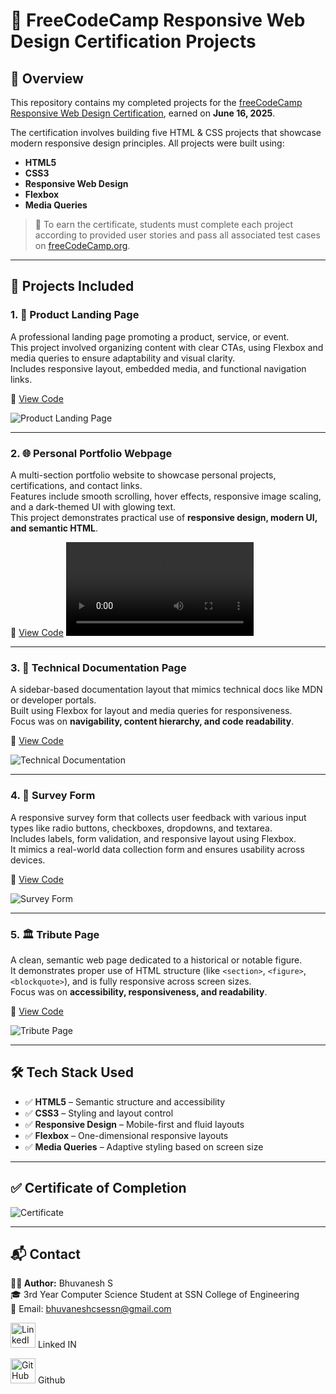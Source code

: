 # 🏁 FreeCodeCamp Responsive Web Design Certification Projects

## 📘 Overview

This repository contains my completed projects for the [freeCodeCamp Responsive Web Design Certification](https://www.freecodecamp.org/learn/responsive-web-design/), earned on **June 16, 2025**.  

The certification involves building five HTML & CSS projects that showcase modern responsive design principles. All projects were built using:

- **HTML5**
- **CSS3**
- **Responsive Web Design**
- **Flexbox**
- **Media Queries**

> 📌 To earn the certificate, students must complete each project according to provided user stories and pass all associated test cases on [freeCodeCamp.org](https://www.freecodecamp.org).

---

## 📁 Projects Included

### 1. 📢 Product Landing Page

A professional landing page promoting a product, service, or event.  
This project involved organizing content with clear CTAs, using Flexbox and media queries to ensure adaptability and visual clarity.  
Includes responsive layout, embedded media, and functional navigation links.

📂 [View Code](./PRODUCT-LANDING-PAGE)

![Product Landing Page](./assets/product_landing_page.jpg)

---

### 2. 🌐 Personal Portfolio Webpage

A multi-section portfolio website to showcase personal projects, certifications, and contact links.  
Features include smooth scrolling, hover effects, responsive image scaling, and a dark-themed UI with glowing text.  
This project demonstrates practical use of **responsive design, modern UI, and semantic HTML**.

📂 [View Code](./PERSONAL-PORTFOLIO-PAGE)
![Demo Video of Portfolio ](./assets/portfolio.mp4)

---


### 3. 📄 Technical Documentation Page

A sidebar-based documentation layout that mimics technical docs like MDN or developer portals.  
Built using Flexbox for layout and media queries for responsiveness.  
Focus was on **navigability, content hierarchy, and code readability**.

📂 [View Code](./TECHNICAL-DOCUMENTATION-PAGE)

![Technical Documentation](./assets/tech_doc.jpg)

---

### 4. 🧾 Survey Form

A responsive survey form that collects user feedback with various input types like radio buttons, checkboxes, dropdowns, and textarea.  
Includes labels, form validation, and responsive layout using Flexbox.  
It mimics a real-world data collection form and ensures usability across devices.

📂 [View Code](./SURVEY-FORM)

![Survey Form](./assets/survey_form.jpg)

---

### 5. 🏛️ Tribute Page

A clean, semantic web page dedicated to a historical or notable figure.  
It demonstrates proper use of HTML structure (like `<section>`, `<figure>`, `<blockquote>`), and is fully responsive across screen sizes.  
Focus was on **accessibility, responsiveness, and readability**.

📂 [View Code](./TRIBUTE-PAGE)

![Tribute Page](./assets/tribute_page.jpg)

---






## 🛠️ Tech Stack Used

- ✅ **HTML5** – Semantic structure and accessibility
- ✅ **CSS3** – Styling and layout control
- ✅ **Responsive Design** – Mobile-first and fluid layouts
- ✅ **Flexbox** – One-dimensional responsive layouts
- ✅ **Media Queries** – Adaptive styling based on screen size

---

## ✅ Certificate of Completion


![Certificate](./assets/Free_code_camp_Web_Design.png)


---

## 📬 Contact

**👨‍💻 Author:** Bhuvanesh S  
🎓 3rd Year Computer Science Student at SSN College of Engineering  
📧 Email: bhuvaneshcsessn@gmail.com  
<p>
  <a href="https://www.linkedin.com/in/bhuvanesh-cse/"><img src="https://img.icons8.com/color/48/000000/linkedin.png" alt="LinkedIn" width="40" height="40"/></a> Linked IN
  
  <a href="https://github.com/BHUVANESH-SSN"><img src="https://img.icons8.com/material-outlined/48/000000/github.png" alt="GitHub" width="40" height="40"/></a> Github
  
</p>

